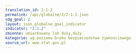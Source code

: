 ```yaml
---
translation_id: 2-1-2
permalink: /api/globalne/2/2-1-2.json
sdg_goal: 2
layout: json_globalne_goal_indicator
indicator: "2.1.2"
zmienne: umiarkowany lub duży,duży
kategorie: wg poziomu braku bezpieczeństwa żywnościowego
source_url: www.stat.gov.pl
---
```

